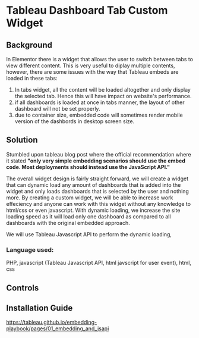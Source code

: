 # Tableau Dashboard Tab Custom Widget

## Background

In Elementor there is a widget that allows the user to switch between tabs to view different content. This is very useful to diplay multiple contents, however, there are some issues with the way that Tableau embeds are loaded in these tabs:

1. In tabs widget, all the content will be loaded altogether and only display the selected tab. Hence this will have impact on website's performance.
2. if all dashboards is loaded at once in tabs manner, the layout of other dashboard will not be set properly.
3. due to container size, embedded code will sometimes render mobile version of the dashbords in desktop screen size.

## Solution 

Stumbled upon tableau blog post where the official recommendation where it stated <b>"only very simple embedding scenarios should use the embed code. Most deployments should instead use the JavaScript API."</b> 

The overall widget design is fairly straight forward, we will create a widget that can dynamic load any amount of dashboards that is added into the widget and only loads dashboards that is selected by the user and nothing more. By creating a custom widget, we will be able to increase work effeciency and anyone can work with this widget without any knowledge to html/css or even javascript. With dynamic loading, we increase the site loading speed as it will load only one dashboard as compared to all dashboards with the original embedded approach. 

We will use Tableau Javascript API to perform the dynamic loading, 

### Language used:
PHP, javascript (Tableau Javascript API, html javscript for user event), html, css 

## Controls


## Installation Guide




https://tableau.github.io/embedding-playbook/pages/01_embedding_and_jsapi
